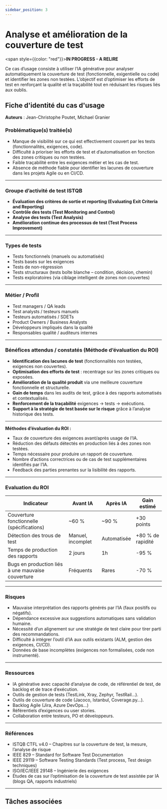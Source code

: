 ```yaml
---
sidebar_position: 3
---
```


# Analyse et amélioration de la couverture de test

<span style={{color: "red"}}>**IN PROGRESS - A RELIRE**</span>

Ce cas d’usage consiste à utiliser l’IA générative pour analyser automatiquement la couverture de test (fonctionnelle, exigentielle ou code) et identifier les zones non testées. L’objectif est d’optimiser les efforts de test en renforçant la qualité et la traçabilité tout en réduisant les risques liés aux oublis.

## Fiche d'identité du cas d'usage
**Auteurs** : Jean-Christophe Poutet, Michael Granier

### Problématique(s) traitée(s)  
- Manque de visibilité sur ce qui est effectivement couvert par les tests (fonctionnalités, exigences, code).  
- Difficulté à prioriser les efforts de test et d’automatisation en fonction des zones critiques ou non testées.  
- Faible traçabilité entre les exigences métier et les cas de test.  
- Absence de méthode fiable pour identifier les lacunes de couverture dans les projets Agile ou en CI/CD.  

---

### Groupe d’activité de test ISTQB  
- **Évaluation des critères de sortie et reporting (Evaluating Exit Criteria and Reporting)**  
- **Contrôle des tests (Test Monitoring and Control)**  
- **Analyse des tests (Test Analysis)**  
- **Amélioration continue des processus de test (Test Process Improvement)**  

---

### Types de tests  
- Tests fonctionnels (manuels ou automatisés)  
- Tests basés sur les exigences  
- Tests de non-régression  
- Tests structuraux (tests boîte blanche – condition, décision, chemin)  
- Tests exploratoires (via ciblage intelligent de zones non couvertes)  

---

### Métier / Profil  
- Test managers / QA leads  
- Test analysts / testeurs manuels  
- Testeurs automatisés / SDETs  
- Product Owners / Business Analysts  
- Développeurs impliqués dans la qualité  
- Responsables qualité / auditeurs internes  

---

### Bénéfices attendus / constatés (Méthode d’évaluation du ROI)  
- **Identification des lacunes de test** (fonctionnalités non testées, exigences non couvertes).  
- **Optimisation des efforts de test** : recentrage sur les zones critiques ou exposées.  
- **Amélioration de la qualité produit** via une meilleure couverture fonctionnelle et structurelle.  
- **Gain de temps** dans les audits de test, grâce à des rapports automatisés et contextualisés.  
- **Renforcement de la traçabilité** exigences → tests → exécutions.  
- **Support à la stratégie de test basée sur le risque** grâce à l’analyse historique des tests.  

---

**Méthodes d’évaluation du ROI :**  
- Taux de couverture des exigences avant/après usage de l’IA.  
- Réduction des défauts détectés en production liés à des zones non testées.  
- Temps nécessaire pour produire un rapport de couverture.  
- Nombre d’actions correctrices ou de cas de test supplémentaires identifiés par l’IA.  
- Feedback des parties prenantes sur la lisibilité des rapports.

---

### Evaluation du ROI  

| Indicateur                              | Avant IA        | Après IA       | Gain estimé             |
|----------------------------------------|------------------|----------------|--------------------------|
| Couverture fonctionnelle (spécifications) | ~60 %            | ~90 %          | +30 points               |
| Détection des trous de test              | Manuel, incomplet | Automatisée    | +80 % de rapidité        |
| Temps de production des rapports         | 2 jours          | 1h             | -95 %                    |
| Bugs en production liés à une mauvaise couverture | Fréquents | Rares         | -70 %                    |

---

### Risques  
- Mauvaise interprétation des rapports générés par l’IA (faux positifs ou négatifs).  
- Dépendance excessive aux suggestions automatiques sans validation humaine.  
- Nécessité d’un alignement sur une stratégie de test claire pour tirer parti des recommandations.  
- Difficulté à intégrer l’outil d’IA aux outils existants (ALM, gestion des exigences, CI/CD).  
- Données de base incomplètes (exigences non formalisées, code non instrumenté).  

---

### Ressources  
- IA générative avec capacité d’analyse de code, de référentiel de test, de backlog et de trace d’exécution.  
- Outils de gestion de tests (TestLink, Xray, Zephyr, TestRail…).  
- Outils de couverture de code (Jacoco, Istanbul, Coverage.py…).  
- Backlog Agile (Jira, Azure DevOps…)  
- Référentiels d’exigences ou user stories.  
- Collaboration entre testeurs, PO et développeurs.  

---

### Références  
- ISTQB CTFL v4.0 – Chapitres sur la couverture de test, la mesure, l’analyse de risque  
- IEEE 829 – Standard for Software Test Documentation  
- IEEE 29119 – Software Testing Standards (Test process, Test design techniques)  
- ISO/IEC/IEEE 29148 – Ingénierie des exigences  
- Études de cas sur l’optimisation de la couverture de test assistée par IA (blogs QA, rapports industriels)  

---

## Tâches associées

